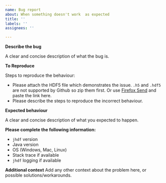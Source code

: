 ```yaml
---
name: Bug report
about: When something doesn't work  as expected
title: ''
labels: ''
assignees: ''

---
```


**Describe the bug**

A clear and concise description of what the bug is.

**To Reproduce**

Steps to reproduce the behaviour:
- Please attach the HDF5 file which demonstrates the issue. `.h5` and `.hdf5` are not supported by Github so zip them first. Or use [Firefox Send](https://send.firefox.com/) and paste the link here.
- Please describe the steps to reproduce the incorrect behaviour.

**Expected behaviour**

A clear and concise description of what you expected to happen.

**Please complete the following information:**
- `jhdf` version
- Java version
- OS (Windows, Mac, Linux)
- Stack trace if available
- `jhdf` logging if available

**Additional context**
Add any other context about the problem here, or possible solutions/workarounds.
